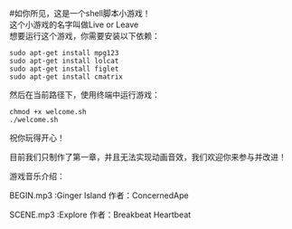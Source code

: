 #如你所见，这是一个shell脚本小游戏！  
这个小游戏的名字叫做Live or Leave  
想要运行这个游戏，你需要安装以下依赖：
```shell
sudo apt-get install mpg123
sudo apt-get install lolcat
sudo apt-get install figlet
sudo apt-get install cmatrix
```

然后在当前路径下，使用终端中运行游戏：
```shell
chmod +x welcome.sh
./welcome.sh
```
祝你玩得开心！

目前我们只制作了第一章，并且无法实现动画音效，我们欢迎你来参与并改进！

游戏音乐介绍：

BEGIN.mp3 :Ginger Island 作者：ConcernedApe

SCENE.mp3 :Explore 作者：Breakbeat Heartbeat
